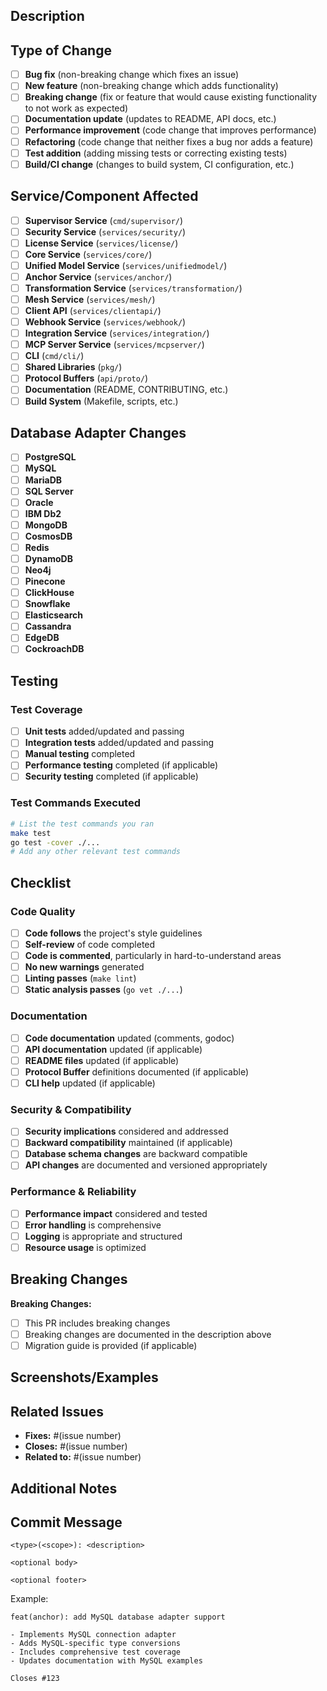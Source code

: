 ## Description
<!-- Provide a clear and concise description of the changes made. Include the motivation for the change and how it addresses the issue. -->

## Type of Change
<!-- Mark the appropriate option(s) with an 'x' -->

- [ ] **Bug fix** (non-breaking change which fixes an issue)
- [ ] **New feature** (non-breaking change which adds functionality)
- [ ] **Breaking change** (fix or feature that would cause existing functionality to not work as expected)
- [ ] **Documentation update** (updates to README, API docs, etc.)
- [ ] **Performance improvement** (code change that improves performance)
- [ ] **Refactoring** (code change that neither fixes a bug nor adds a feature)
- [ ] **Test addition** (adding missing tests or correcting existing tests)
- [ ] **Build/CI change** (changes to build system, CI configuration, etc.)

## Service/Component Affected
<!-- Mark the service(s) or component(s) that are affected by this change -->

- [ ] **Supervisor Service** (`cmd/supervisor/`)
- [ ] **Security Service** (`services/security/`)
- [ ] **License Service** (`services/license/`)
- [ ] **Core Service** (`services/core/`)
- [ ] **Unified Model Service** (`services/unifiedmodel/`)
- [ ] **Anchor Service** (`services/anchor/`)
- [ ] **Transformation Service** (`services/transformation/`)
- [ ] **Mesh Service** (`services/mesh/`)
- [ ] **Client API** (`services/clientapi/`)
- [ ] **Webhook Service** (`services/webhook/`)
- [ ] **Integration Service** (`services/integration/`)
- [ ] **MCP Server Service** (`services/mcpserver/`)
- [ ] **CLI** (`cmd/cli/`)
- [ ] **Shared Libraries** (`pkg/`)
- [ ] **Protocol Buffers** (`api/proto/`)
- [ ] **Documentation** (README, CONTRIBUTING, etc.)
- [ ] **Build System** (Makefile, scripts, etc.)

## Database Adapter Changes
<!-- If this PR affects database adapters, specify which ones -->

- [ ] **PostgreSQL**
- [ ] **MySQL**
- [ ] **MariaDB**
- [ ] **SQL Server**
- [ ] **Oracle**
- [ ] **IBM Db2**
- [ ] **MongoDB**
- [ ] **CosmosDB**
- [ ] **Redis**
- [ ] **DynamoDB**
- [ ] **Neo4j**
- [ ] **Pinecone**
- [ ] **ClickHouse**
- [ ] **Snowflake**
- [ ] **Elasticsearch**
- [ ] **Cassandra**
- [ ] **EdgeDB**
- [ ] **CockroachDB**

## Testing
<!-- Describe the tests you ran and their results -->

### Test Coverage
- [ ] **Unit tests** added/updated and passing
- [ ] **Integration tests** added/updated and passing
- [ ] **Manual testing** completed
- [ ] **Performance testing** completed (if applicable)
- [ ] **Security testing** completed (if applicable)

### Test Commands Executed
```bash
# List the test commands you ran
make test
go test -cover ./...
# Add any other relevant test commands
```

## Checklist
<!-- Mark items with an 'x' to indicate completion -->

### Code Quality
- [ ] **Code follows** the project's style guidelines
- [ ] **Self-review** of code completed
- [ ] **Code is commented**, particularly in hard-to-understand areas
- [ ] **No new warnings** generated
- [ ] **Linting passes** (`make lint`)
- [ ] **Static analysis passes** (`go vet ./...`)

### Documentation
- [ ] **Code documentation** updated (comments, godoc)
- [ ] **API documentation** updated (if applicable)
- [ ] **README files** updated (if applicable)
- [ ] **Protocol Buffer** definitions documented (if applicable)
- [ ] **CLI help** updated (if applicable)

### Security & Compatibility
- [ ] **Security implications** considered and addressed
- [ ] **Backward compatibility** maintained (if applicable)
- [ ] **Database schema changes** are backward compatible
- [ ] **API changes** are documented and versioned appropriately

### Performance & Reliability
- [ ] **Performance impact** considered and tested
- [ ] **Error handling** is comprehensive
- [ ] **Logging** is appropriate and structured
- [ ] **Resource usage** is optimized

## Breaking Changes
<!-- If this PR includes breaking changes, describe them here -->

**Breaking Changes:**
- [ ] This PR includes breaking changes
- [ ] Breaking changes are documented in the description above
- [ ] Migration guide is provided (if applicable)

## Screenshots/Examples
<!-- If applicable, add screenshots or examples to help explain the changes -->

## Related Issues
<!-- Link related issues using keywords like "Fixes", "Closes", "Resolves" -->

- **Fixes:** #(issue number)
- **Closes:** #(issue number)
- **Related to:** #(issue number)

## Additional Notes
<!-- Add any other context about the pull request here -->

## Commit Message
<!-- Provide the commit message that will be used when this PR is merged -->

```
<type>(<scope>): <description>

<optional body>

<optional footer>
```

Example:
```
feat(anchor): add MySQL database adapter support

- Implements MySQL connection adapter
- Adds MySQL-specific type conversions
- Includes comprehensive test coverage
- Updates documentation with MySQL examples

Closes #123
``` 